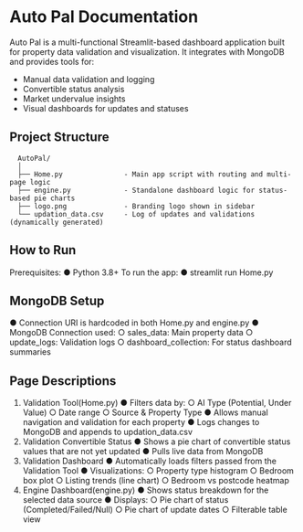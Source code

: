 # Auto Pal Documentation 
Auto Pal is a multi-functional Streamlit-based dashboard application built for property data validation and 
visualization. It integrates with MongoDB and provides tools for: 
* Manual data validation and logging 
* Convertible status analysis 
* Market undervalue insights 
* Visual dashboards for updates and statuses 
  
## Project Structure 
```
  AutoPal/ 
  │ 
  ├── Home.py               - Main app script with routing and multi-page logic       
  ├── engine.py             - Standalone dashboard logic for status-based pie charts     
  ├── logo.png              - Branding logo shown in sidebar
  └── updation_data.csv     - Log of updates and validations (dynamically generated)
```

## How to Run 
  Prerequisites: 
    ● Python 3.8+ 
  To run the app: 
    ● streamlit run Home.py
    
## MongoDB Setup 
  ● Connection URI is hardcoded in both Home.py and engine.py 
  ● MongoDB Connection used: 
    ○ sales_data: Main property data 
    ○ update_logs: Validation logs 
    ○ dashboard_collection: For status dashboard summaries 

## Page Descriptions 
  1. Validation Tool(Home.py) 
    ● Filters data by: 
      ○ AI Type (Potential, Under Value) 
      ○ Date range 
      ○ Source & Property Type 
    ● Allows manual navigation and validation for each property 
    ● Logs changes to MongoDB and appends to updation_data.csv 
  2. Validation Convertible Status 
    ● Shows a pie chart of convertible status values that are not yet updated 
    ● Pulls live data from MongoDB 
  3. Validation Dashboard 
    ● Automatically loads filters passed from the Validation Tool 
    ● Visualizations: 
      ○ Property type histogram 
      ○ Bedroom box plot 
      ○ Listing trends (line chart) 
      ○ Bedroom vs postcode heatmap 
  4. Engine Dashboard(engine.py) 
    ● Shows status breakdown for the selected data source 
    ● Displays: 
      ○ Pie chart of status (Completed/Failed/Null) 
      ○ Pie chart of update dates 
      ○ Filterable table view
